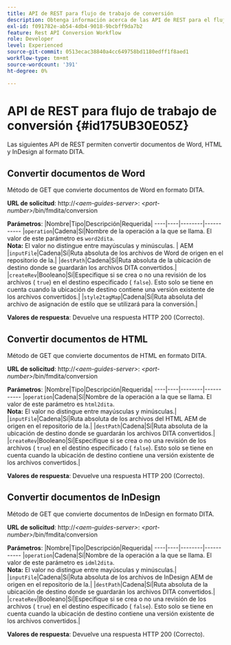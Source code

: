 ```yaml
---
title: API de REST para flujo de trabajo de conversión
description: Obtenga información acerca de las API de REST para el flujo de trabajo de conversión
exl-id: f091782e-ab54-4db4-9018-9bcbff9da7b2
feature: Rest API Conversion Workflow
role: Developer
level: Experienced
source-git-commit: 0513ecac38840a4cc649758bd1180edff1f8aed1
workflow-type: tm+mt
source-wordcount: '391'
ht-degree: 0%

---
```


# API de REST para flujo de trabajo de conversión {#id175UB30E05Z}

Las siguientes API de REST permiten convertir documentos de Word, HTML y InDesign al formato DITA.

## Convertir documentos de Word

Método de GET que convierte documentos de Word en formato DITA.

**URL de solicitud**:
http://*&lt;aem-guides-server\>*: *&lt;port-number\>*/bin/fmdita/conversion

**Parámetros**:
|Nombre|Tipo|Descripción|Requerida|
----|----|--------|-----------
|``operation``|Cadena|Sí|Nombre de la operación a la que se llama. El valor de este parámetro es ``word2dita``. <br> **Nota:** El valor no distingue entre mayúsculas y minúsculas. |
AEM |`inputFile`|Cadena|Sí|Ruta absoluta de los archivos de Word de origen en el repositorio de la.|
|`destPath`|Cadena|Sí|Ruta absoluta de la ubicación de destino donde se guardarán los archivos DITA convertidos.|
|`createRev`|Booleano|Sí|Especifique si se crea o no una revisión de los archivos \( `true`\) en el destino especificado \( `false`\). Esto solo se tiene en cuenta cuando la ubicación de destino contiene una versión existente de los archivos convertidos.|
|`style2tagMap`|Cadena|Sí|Ruta absoluta del archivo de asignación de estilo que se utilizará para la conversión.|

**Valores de respuesta**:
Devuelve una respuesta HTTP 200 \(Correcto\).

## Convertir documentos de HTML

Método de GET que convierte documentos de HTML en formato DITA.

**URL de solicitud**:
http://*&lt;aem-guides-server\>*: *&lt;port-number\>*/bin/fmdita/conversion

**Parámetros**:
|Nombre|Tipo|Descripción|Requerida|
----|----|--------|-----------
|`operation`|Cadena|Sí|Nombre de la operación a la que se llama. El valor de este parámetro es ``html2dita``. <br> **Nota:** El valor no distingue entre mayúsculas y minúsculas.|
|`inputFile`|Cadena|Sí|Ruta absoluta de los archivos del HTML AEM de origen en el repositorio de la.|
|`destPath`|Cadena|Sí|Ruta absoluta de la ubicación de destino donde se guardarán los archivos DITA convertidos.|
|`createRev`|Booleano|Sí|Especifique si se crea o no una revisión de los archivos \( `true`\) en el destino especificado \( `false`\). Esto solo se tiene en cuenta cuando la ubicación de destino contiene una versión existente de los archivos convertidos.|

**Valores de respuesta**:
Devuelve una respuesta HTTP 200 \(Correcto\).

## Convertir documentos de InDesign

Método de GET que convierte documentos de InDesign en formato DITA.

**URL de solicitud**:
http://*&lt;aem-guides-server\>*: *&lt;port-number\>*/bin/fmdita/conversion

**Parámetros**:
|Nombre|Tipo|Descripción|Requerida|
----|----|--------|-----------
|``operation``|Cadena|Sí|Nombre de la operación a la que se llama. El valor de este parámetro es ``idml2dita``. <br> **Nota:** El valor no distingue entre mayúsculas y minúsculas.|
|`inputFile`|Cadena|Sí|Ruta absoluta de los archivos de InDesign AEM de origen en el repositorio de la.|
|`destPath`|Cadena|Sí|Ruta absoluta de la ubicación de destino donde se guardarán los archivos DITA convertidos.|
|`createRev`|Booleano|Sí|Especifique si se crea o no una revisión de los archivos \( `true`\) en el destino especificado \( `false`\). Esto solo se tiene en cuenta cuando la ubicación de destino contiene una versión existente de los archivos convertidos.|

**Valores de respuesta**:
Devuelve una respuesta HTTP 200 \(Correcto\).
